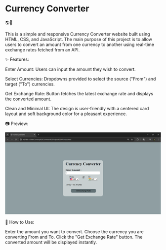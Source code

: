 # Currency Converter
🌎💱

This is a simple and responsive Currency Converter website built using HTML, CSS, and JavaScript.
The main purpose of this project is to allow users to convert an amount from one currency to another using real-time exchange rates fetched from an API.




✨ Features:

Enter Amount: Users can input the amount they wish to convert.

Select Currencies: Dropdowns provided to select the source ("From") and target ("To") currencies.

Get Exchange Rate: Button fetches the latest exchange rate and displays the converted amount.

Clean and Minimal UI: The design is user-friendly with a centered card layout and soft background color for a pleasant experience.




📷 Preview:

![image alt](https://github.com/KaushikParab/Currency-Converter/blob/main/Output/Currency%20Converter%20-%20Google%20Chrome%2027-04-2025%2012_59_39.png?raw=true)




📑 How to Use:

Enter the amount you want to convert.
Choose the currency you are converting From and To.
Click the "Get Exchange Rate" button.
The converted amount will be displayed instantly.
